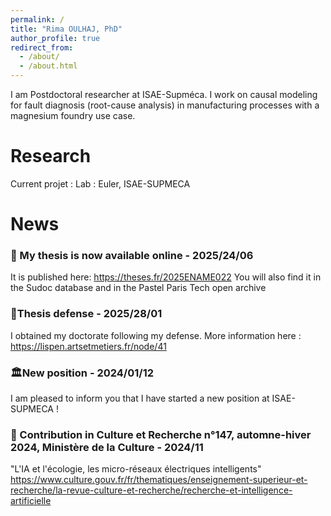 ```yaml
---
permalink: /
title: "Rima OULHAJ, PhD"
author_profile: true
redirect_from: 
  - /about/
  - /about.html
---
```


I am Postdoctoral researcher at ISAE-Supméca. I work on causal modeling for fault diagnosis (root-cause analysis) in manufacturing processes with a magnesium foundry use case.

# Research

Current projet :
Lab : Euler, ISAE-SUPMECA

# News

### 📖 My thesis is now available online - 2025/24/06
It is published here: https://theses.fr/2025ENAME022
You will also find it in the Sudoc database and in the Pastel Paris Tech open archive

### 🚨Thesis defense - 2025/28/01
I obtained my doctorate following my defense.
More information here : https://lispen.artsetmetiers.fr/node/41

### 🏛️New position - 2024/01/12
I am pleased to inform you that I have started a new position at ISAE-SUPMECA !

### 📖 Contribution in Culture et Recherche n°147, automne-hiver 2024, Ministère de la Culture - 2024/11
"L'IA et l'écologie, les micro-réseaux électriques intelligents"
https://www.culture.gouv.fr/fr/thematiques/enseignement-superieur-et-recherche/la-revue-culture-et-recherche/recherche-et-intelligence-artificielle